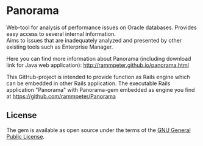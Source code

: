 Panorama
========

Web-tool for analysis of performance issues on Oracle databases.
Provides easy access to several internal information.<br>
Aims to issues that are inadequately analyzed and presented by other existing tools such as Enterprise Manager.

Here you can find more information about Panorama (including download link for Java web application):
http://rammpeter.github.io/panorama.html

This GitHub-project is intended to provide function as Rails engine which can be embedded in other Rails application.
The executable Rails application "Panorama" with Panorama-gem embedded as engine you find at 
https://github.com/rammpeter/Panorama

## License
The gem is available as open source under the terms of the [GNU General Public License](http://www.gnu.org/licenses/gpl-3.0).
